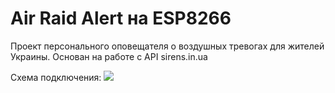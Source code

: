 # Air Raid Alert на ESP8266
Проект персонального оповещателя о воздушных тревогах для жителей Украины.
Основан на работе с API sirens.in.ua

Схема подключения:
<img src="https://raw.githubusercontent.com/pavel-fomychov/air-raid-alert-esp8266/main/cxema.jpg">
